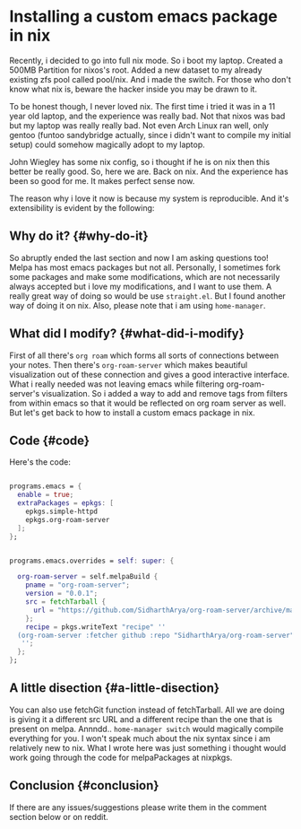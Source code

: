 # Installing a custom emacs package in nix


Recently, i decided to go into full nix mode. So i boot my laptop. Created a 500MB Partition for nixos's root. Added a new dataset to my already existing zfs pool called pool/nix. And i made the switch. For those who don't know what nix is, beware the hacker inside you may be drawn to it.

To be honest though, I never loved nix. The first time i tried it was in a 11 year old laptop, and the experience was really bad. Not that nixos was bad but my laptop was really really bad. Not even Arch Linux ran well, only gentoo (funtoo sandybridge actually, since i didn't want to compile my initial setup) could somehow magically adopt to my laptop.

John Wiegley has some nix config, so i thought if he is on nix then this better be really good. So, here we are. Back on nix. And the experience has been so good for me. It makes perfect sense now.

The reason why i love it now is because my system is reproducible. And it's extensibility is evident by the following:


## Why do it? {#why-do-it}

So abruptly ended the last section and now I am asking questions too!
Melpa has most emacs packages but not all. Personally, I sometimes fork some packages and make some modifications, which are not necessarily always accepted but i love my modifications, and I want to use them.
A really great way of doing so would be use `straight.el`. But I found another way of doing it on nix.
Also, please note that i am using `home-manager`.


## What did I modify? {#what-did-i-modify}

First of all there's `org roam` which forms all sorts of connections between your notes. Then there's `org-roam-server` which makes beautiful visualization out of these connection and gives a good interactive interface. What i really needed was not leaving emacs while filtering org-roam-server's visualization. So i added a way to add and remove tags from filters from within emacs so that it would be reflected on org roam server as well.
But let's get back to how to install a custom emacs package in nix.


## Code {#code}

Here's the code:

```nix

programs.emacs = {
  enable = true;
  extraPackages = epkgs: [
    epkgs.simple-httpd
    epkgs.org-roam-server
  ];
};


programs.emacs.overrides = self: super: {

  org-roam-server = self.melpaBuild {
    pname = "org-roam-server";
    version = "0.0.1";
    src = fetchTarball {
      url = "https://github.com/SidharthArya/org-roam-server/archive/master.tar.gz";
    };
    recipe = pkgs.writeText "recipe" ''
  (org-roam-server :fetcher github :repo "SidharthArya/org-roam-server" :files (:defaults "index.html" "assets"))
   '';
  };
};
```


## A little disection {#a-little-disection}

You can also use fetchGit function instead of fetchTarball.
All we are doing is giving it a different src URL and a different recipe than the one that is present on melpa.
Annndd.. `home-manager switch` would magically compile everything for you.
I won't speak much about the nix syntax since i am relatively new to nix. What I wrote here was just something i thought would work going through the code for melpaPackages at nixpkgs.


## Conclusion {#conclusion}

If there are any issues/suggestions please write them in the comment section below or on reddit.
